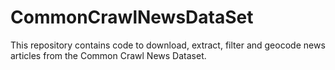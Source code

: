 # CommonCrawlNewsDataSet
This repository contains code to download, extract, filter and geocode news articles from the Common Crawl News Dataset. 
